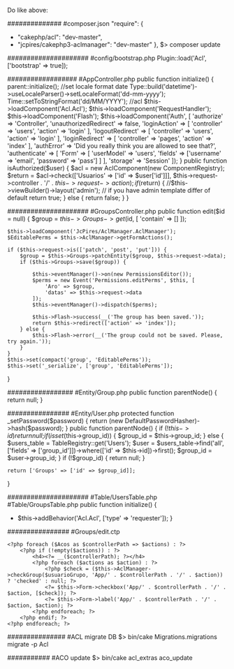 Do like above:

##############
#composer.json
"require": {
+   "cakephp/acl": "dev-master",
+   "jcpires/cakephp3-aclmanager": "dev-master"
},
$> composer update

#####################
#config/bootstrap.php
Plugin::load('Acl', ['bootstrap' => true]);

##################
#AppController.php
public function initialize()
{
    parent::initialize();
    //set locale format date
    Type::build('datetime')->useLocaleParser()->setLocaleFormat('dd-mm-yyyy');
    Time::setToStringFormat('dd/MM/YYYY');
    //acl
    $this->loadComponent('Acl.Acl');
    $this->loadComponent('RequestHandler');
    $this->loadComponent('Flash');
    $this->loadComponent('Auth', [
        'authorize' => 'Controller',
        'unauthorizedRedirect' => false,
        'loginAction' => [
            'controller' => 'users', 'action' => 'login'
        ],
        'logoutRedirect' => [
            'controller' => 'users', 'action' => 'login'
        ],
        'loginRedirect' => [
            'controller' => 'pages', 'action' => 'index'
        ],
        'authError' => 'Did you really think you are allowed to see that?',
        'authenticate' => [
            'Form' => [
                'userModel' => 'users',
                'fields' => ['username' => 'email', 'password' => 'pass']
            ]
        ],
        'storage' => 'Session'
    ]);
}
public function isAuthorized($user)
{
    $acl = new AclComponent(new ComponentRegistry);
    $return = $acl->check(['Usuarios' => ['id' => $user['id']]], $this->request->controller . '/' . $this->request->action);
    if ($return) {
        //$this->viewBuilder()->layout('admin'); // if you have admin template differ of default
        return true;
    } else {
        return false;
    }
}

#####################
#GroupsController.php
public function edit($id = null)
{
    $group = $this->Groups->get($id, [
        'contain' => []
    ]);

    $this->loadComponent('JcPires/AclManager.AclManager');
    $EditablePerms = $this->AclManager->getFormActions();

    if ($this->request->is(['patch', 'post', 'put'])) {
        $group = $this->Groups->patchEntity($group, $this->request->data);
        if ($this->Groups->save($group)) {

            $this->eventManager()->on(new PermissionsEditor());
            $perms = new Event('Permissions.editPerms', $this, [
                'Aro' => $group,
                'datas' => $this->request->data
            ]);
            $this->eventManager()->dispatch($perms);

            $this->Flash->success(__('The group has been saved.'));
            return $this->redirect(['action' => 'index']);
        } else {
            $this->Flash->error(__('The group could not be saved. Please, try again.'));
        }
    }
    $this->set(compact('group', 'EditablePerms'));
    $this->set('_serialize', ['group', 'EditablePerms']);
}

#################
#Entity/Group.php
public function parentNode()
{
    return null;
}

################
#Entity/User.php
protected function _setPassword($password)
{
    return (new DefaultPasswordHasher)->hash($password);
}
public function parentNode()
{
    if (!$this->id) {
        return null;
    }
    if (isset($this->group_id)) {
        $group_id = $this->group_id;
    } else {
        $users_table = TableRegistry::get('Users');
        $user = $users_table->find('all', ['fields' => ['group_id']])->where(['id' => $this->id])->first();
        $group_id = $user->group_id;
    }
    if (!$group_id) {
        return null;
    }

    return ['Groups' => ['id' => $group_id]];
}

#####################
#Table/UsersTable.php
#Table/GroupsTable.php
public function initialize()
{
+    $this->addBehavior('Acl.Acl', ['type' => 'requester']);
}

################
#Groups/edit.ctp
<?php foreach ($EditablePerms as $Acos) : ?>
    <?php foreach ($Acos as $controllerPath => $actions) : ?>
        <?php if (!empty($actions)) : ?>
            <h4><?= __($controllerPath); ?></h4>
            <?php foreach ($actions as $action) : ?>
                <?php $check = ($this->AclManager->checkGroup($usuarioGrupo, 'App/' . $controllerPath . '/' . $action)) ? 'checked' : null; ?>
                <?= $this->Form->checkbox('App/' . $controllerPath . '/' . $action, [$check]); ?>
                <?= $this->Form->label('App/' . $controllerPath . '/' . $action, $action); ?>
            <?php endforeach; ?>
        <?php endif; ?>
    <?php endforeach; ?>
<?php endforeach; ?>

###############
#ACL migrate DB
$> bin/cake Migrations.migrations migrate -p Acl

###########
#ACO update
$> bin/cake acl_extras aco_update
